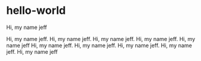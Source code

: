 # hello-world
Hi, my name jeff

Hi, my name jeff. Hi, my name jeff. Hi, my name jeff. Hi, my name jeff. Hi, my name jeff
Hi, my name jeff. Hi, my name jeff. Hi, my name jeff. Hi, my name jeff. Hi, my name jeff
